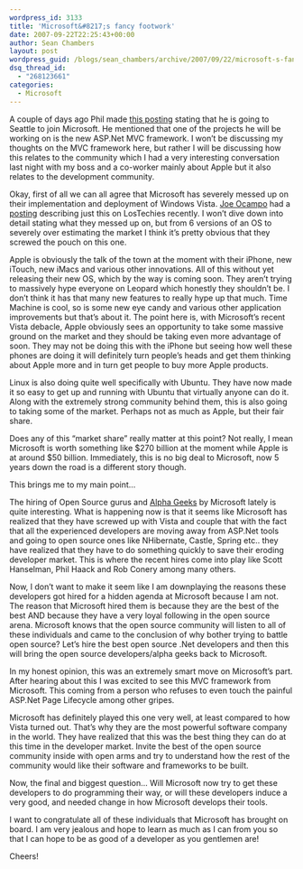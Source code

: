 ```yaml
---
wordpress_id: 3133
title: 'Microsoft&#8217;s fancy footwork'
date: 2007-09-22T22:25:43+00:00
author: Sean Chambers
layout: post
wordpress_guid: /blogs/sean_chambers/archive/2007/09/22/microsoft-s-fancy-footwork.aspx
dsq_thread_id:
  - "268123661"
categories:
  - Microsoft
---
```

A couple of days ago Phil made <a href="http://haacked.com/archive/2007/09/17/why-is-microsoft-removing-my-mvp-status.aspx" target="_blank">this posting</a>&nbsp;stating that he is going to Seattle to join Microsoft. He mentioned that one of the projects he will be working on is the new ASP.Net MVC framework. I won&#8217;t be discussing my thoughts on the MVC framework here, but rather I will be discussing how this relates to the community which I had a very interesting conversation last night with my boss and a co-worker mainly about Apple but it also relates to the development community.

Okay, first of all we can all agree that Microsoft has severely messed up on their implementation and deployment of Windows Vista. <a href="http://www.lostechies.com/blogs/joe_ocampo/default.aspx" target="_blank">Joe Ocampo</a> had a <a href="http://www.lostechies.com/blogs/joe_ocampo/archive/2007/09/19/i-am-having-the-vista-usb-blues.aspx" target="_blank">posting</a> describing just this on LosTechies recently. I won&#8217;t dive down into detail stating what they messed up on, but from 6 versions of an OS to severely over estimating the market I think it&#8217;s pretty obvious that they screwed the pouch on this one.

Apple is obviously the talk of the town at the moment with their iPhone, new iTouch, new&nbsp;iMacs&nbsp;and various other innovations. All of this without yet releasing their new OS, which by the way is coming soon. They aren&#8217;t trying to massively hype everyone on Leopard which honestly they shouldn&#8217;t be. I don&#8217;t think it has that many new features to really hype up that much. Time Machine is cool, so is some new eye candy and various other application improvements&nbsp;but that&#8217;s about it. The point here is, with Microsoft&#8217;s recent Vista debacle, Apple obviously sees an opportunity to take some massive ground on the market and they should be taking even more advantage of soon. They may not be doing this with the iPhone but seeing how well these phones are doing it will definitely turn people&#8217;s heads and get them thinking about Apple more and in turn get people to buy more Apple products.

Linux is also doing quite well specifically with Ubuntu. They have now made it so easy to get up and running with Ubuntu that virtually anyone can do it. Along with the extremely strong community behind them, this is also going to&nbsp;taking some of the market. Perhaps not as much as Apple, but their fair share.

Does any of this &#8220;market share&#8221; really matter at this point? Not really, I mean Microsoft is worth something like $270 billion at the moment while Apple is at around $50 billion. Immediately, this is no big deal to Microsoft,&nbsp;now 5 years down the road is a different story though.

This brings me to my main point&#8230;

The hiring of Open Source gurus&nbsp;and <a href="http://martinfowler.com/bliki/AlphaGeek.html" target="_blank">Alpha Geeks</a> by Microsoft lately is quite interesting. What is happening now is that it seems like Microsoft has realized that they have screwed up with Vista and couple that with the fact that all the experienced developers are moving away from ASP.Net tools and going to open source ones like NHibernate, Castle, Spring etc.. they have realized that they have to do something quickly&nbsp;to save their&nbsp;eroding developer market.&nbsp;This is where the recent hires come into play like Scott Hanselman, Phil Haack and&nbsp;Rob Conery among many others.

Now, I don&#8217;t want to make it seem like I am downplaying the reasons these developers got hired for a hidden agenda at Microsoft because I am not. The reason that Microsoft hired them is because they are the best of the best AND because they have a very loyal following in the open source arena. Microsoft knows that the open source community will listen to all of these individuals and came to the conclusion of why bother trying to battle open source? Let&#8217;s hire the best open source .Net developers and then this will bring the open source developers/alpha geeks&nbsp;back to Microsoft.

In my honest opinion, this was an extremely smart move on Microsoft&#8217;s part. After hearing about this I was&nbsp;excited&nbsp;to see this MVC framework from Microsoft. This coming from a person who refuses to even touch the painful ASP.Net Page Lifecycle among other gripes.

Microsoft has definitely played this one very well, at least compared to how Vista turned out. That&#8217;s why they are the most powerful software company in the world. They have&nbsp;realized that this was the best thing they can do at this time in the developer market. Invite the best of the open source community inside with open arms and try to understand how the rest of the community would like their software and frameworks to be built.

Now, the final and biggest question&#8230; Will Microsoft now try to get these developers to do programming their way, or will these developers induce a very good, and needed change in how Microsoft develops their tools.

I want to congratulate all of these individuals that Microsoft has brought on board. I am very jealous and hope to learn as much as I can from you so that I can hope to be as good of a developer as you gentlemen are!

Cheers!